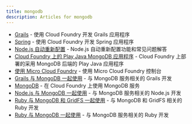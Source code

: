 ```yaml
---
title: mongodb
description: Articles for mongodb
---
```


* [Grails](/frameworks/java/spring/grails.html) - 使用 Cloud Foundry 开发 Grails 应用程序
* [Spring](/frameworks/java/spring/spring.html) - 使用 Cloud Foundry 开发 Spring 应用程序
* [Node.js 自动重新配置](/frameworks/nodejs/nodeAutoReconfig.html) - Node.js 自动重新配置功能和常见问题解答
* [Cloud Foundry 上的 Play Java MongoDB 应用程序](/frameworks/play/java-mongodb.html) - Cloud Foundry 上部署的采用 MongoDB 后端的 Play Java 应用程序
* [使用 Micro Cloud Foundry](/infrastructure/micro/using-mcf.html) - 使用 Micro Cloud Foundry 控制台
* [Grails 与 MongoDB 一起使用](/services/mongodb/grails-mongodb.html) - 与 MongoDB 服务相关的 Grails 开发
* [MongoDB](/services/mongodb/mongodb.html) - 在 Cloud Foundry 上使用 MongoDB 服务
* [Node.js 与 MongoDB 一起使用](/services/mongodb/nodejs-mongodb.html) - 与 MongoDB 服务相关的 Node.js 开发
* [Ruby 与 MongoDB 和 GridFS 一起使用](/services/mongodb/ruby-mongodb-gridfs.html) - 与 MongoDB 和 GridFS 相关的 Ruby 开发
* [Ruby 与 MongoDB 一起使用](/services/mongodb/ruby-mongodb.html) - 与 MongoDB 服务相关的 Ruby 开发
